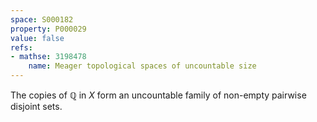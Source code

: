 ```yaml
---
space: S000182
property: P000029
value: false
refs:
- mathse: 3198478
    name: Meager topological spaces of uncountable size
---
```


The copies of $\mathbb{Q}$ in $X$ form an uncountable family of non-empty pairwise disjoint sets.